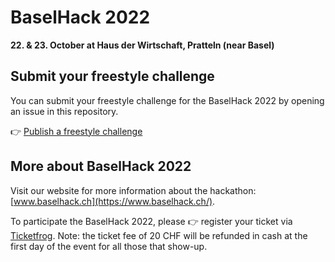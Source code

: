 # BaselHack 2022

**22. & 23. October at Haus der Wirtschaft, Pratteln (near Basel)**


## Submit your freestyle challenge

You can submit your freestyle challenge for the BaselHack 2022 by opening an issue in this repository.

👉 [Publish a freestyle challenge](https://github.com/BaselHack/BaselHack-2022/issues/new/choose)

## More about BaselHack 2022

Visit our website for more information about the hackathon: [www.baselhack.ch](https://www.baselhack.ch/).

To participate the BaselHack 2022, please 👉 register your ticket via [Ticketfrog](https://eventfrog.ch/de/p/wissenschaft-und-technik/baselhack-2022-6932206412039604221.html#ticket-container). Note: the ticket fee of 20 CHF will be refunded in cash at the first day of the event for all those that show-up.
